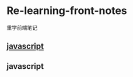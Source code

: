 # Re-learning-front-notes
重学前端笔记
## <a href="#模块一">javascript</a>  

## <a name="模块一">javascript</a>